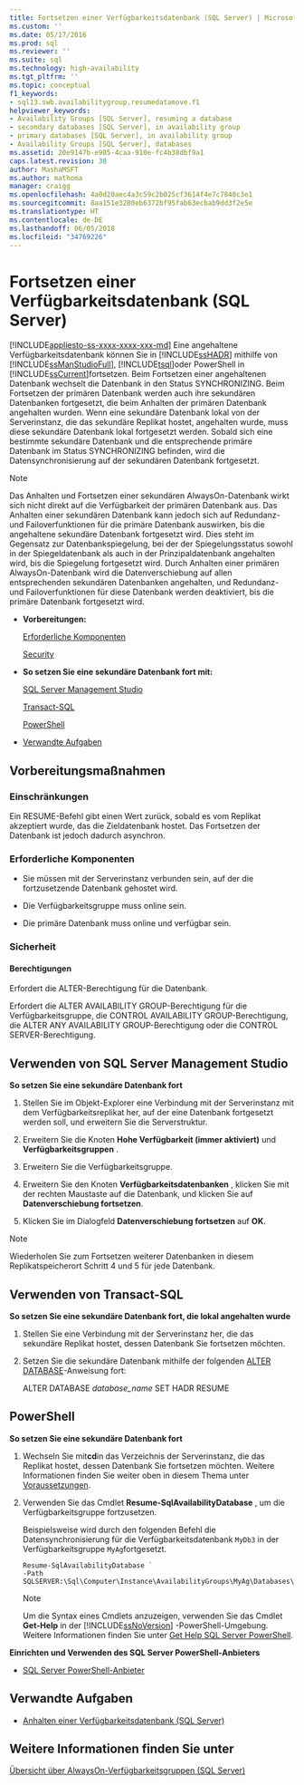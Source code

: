 ```yaml
---
title: Fortsetzen einer Verfügbarkeitsdatenbank (SQL Server) | Microsoft-Dokumentation
ms.custom: ''
ms.date: 05/17/2016
ms.prod: sql
ms.reviewer: ''
ms.suite: sql
ms.technology: high-availability
ms.tgt_pltfrm: ''
ms.topic: conceptual
f1_keywords:
- sql13.swb.availabilitygroup.resumedatamove.f1
helpviewer_keywords:
- Availability Groups [SQL Server], resuming a database
- secondary databases [SQL Server], in availability group
- primary databases [SQL Server], in availability group
- Availability Groups [SQL Server], databases
ms.assetid: 20e9147b-e985-4caa-910e-fc4b38dbf9a1
caps.latest.revision: 38
author: MashaMSFT
ms.author: mathoma
manager: craigg
ms.openlocfilehash: 4a0d20aec4a3c59c2b025cf3614f4e7c7840c3e1
ms.sourcegitcommit: 8aa151e3280eb6372bf95fab63ecbab9dd3f2e5e
ms.translationtype: HT
ms.contentlocale: de-DE
ms.lasthandoff: 06/05/2018
ms.locfileid: "34769226"
---
```

# <a name="resume-an-availability-database-sql-server"></a>Fortsetzen einer Verfügbarkeitsdatenbank (SQL Server)
[!INCLUDE[appliesto-ss-xxxx-xxxx-xxx-md](../../../includes/appliesto-ss-xxxx-xxxx-xxx-md.md)]
  Eine angehaltene Verfügbarkeitsdatenbank können Sie in [!INCLUDE[ssHADR](../../../includes/sshadr-md.md)] mithilfe von [!INCLUDE[ssManStudioFull](../../../includes/ssmanstudiofull-md.md)], [!INCLUDE[tsql](../../../includes/tsql-md.md)]oder PowerShell in [!INCLUDE[ssCurrent](../../../includes/sscurrent-md.md)]fortsetzen. Beim Fortsetzen einer angehaltenen Datenbank wechselt die Datenbank in den Status SYNCHRONIZING. Beim Fortsetzen der primären Datenbank werden auch ihre sekundären Datenbanken fortgesetzt, die beim Anhalten der primären Datenbank angehalten wurden. Wenn eine sekundäre Datenbank lokal von der Serverinstanz, die das sekundäre Replikat hostet, angehalten wurde, muss diese sekundäre Datenbank lokal fortgesetzt werden. Sobald sich eine bestimmte sekundäre Datenbank und die entsprechende primäre Datenbank im Status SYNCHRONIZING befinden, wird die Datensynchronisierung auf der sekundären Datenbank fortgesetzt.  
  
> [!NOTE]  
>  Das Anhalten und Fortsetzen einer sekundären AlwaysOn-Datenbank wirkt sich nicht direkt auf die Verfügbarkeit der primären Datenbank aus. Das Anhalten einer sekundären Datenbank kann jedoch sich auf Redundanz- und Failoverfunktionen für die primäre Datenbank auswirken, bis die angehaltene sekundäre Datenbank fortgesetzt wird. Dies steht im Gegensatz zur Datenbankspiegelung, bei der der Spiegelungsstatus sowohl in der Spiegeldatenbank als auch in der Prinzipaldatenbank angehalten wird, bis die Spiegelung fortgesetzt wird. Durch Anhalten einer primären AlwaysOn-Datenbank wird die Datenverschiebung auf allen entsprechenden sekundären Datenbanken angehalten, und Redundanz- und Failoverfunktionen für diese Datenbank werden deaktiviert, bis die primäre Datenbank fortgesetzt wird.  
  
-   **Vorbereitungen:**  
  
     [Erforderliche Komponenten](#Prerequisites)  
  
     [Security](#Security)  
  
-   **So setzen Sie eine sekundäre Datenbank fort mit:**  
  
     [SQL Server Management Studio](#SSMSProcedure)  
  
     [Transact-SQL](#TsqlProcedure)  
  
     [PowerShell](#PowerShellProcedure)  
  
-   [Verwandte Aufgaben](#RelatedTasks)  
  
##  <a name="BeforeYouBegin"></a> Vorbereitungsmaßnahmen  
  
### <a name="limitations-and-restrictions"></a>Einschränkungen  
 Ein RESUME-Befehl gibt einen Wert zurück, sobald es vom Replikat akzeptiert wurde, das die Zieldatenbank hostet. Das Fortsetzen der Datenbank ist jedoch dadurch asynchron.  
  
###  <a name="Prerequisites"></a> Erforderliche Komponenten  
  
-   Sie müssen mit der Serverinstanz verbunden sein, auf der die fortzusetzende Datenbank gehostet wird.  
  
-   Die Verfügbarkeitsgruppe muss online sein.  
  
-   Die primäre Datenbank muss online und verfügbar sein.  
  
###  <a name="Security"></a> Sicherheit  
  
####  <a name="Permissions"></a> Berechtigungen  
 Erfordert die ALTER-Berechtigung für die Datenbank.  
  
 Erfordert die ALTER AVAILABILITY GROUP-Berechtigung für die Verfügbarkeitsgruppe, die CONTROL AVAILABILITY GROUP-Berechtigung, die ALTER ANY AVAILABILITY GROUP-Berechtigung oder die CONTROL SERVER-Berechtigung.  
  
##  <a name="SSMSProcedure"></a> Verwenden von SQL Server Management Studio  
 **So setzen Sie eine sekundäre Datenbank fort**  
  
1.  Stellen Sie im Objekt-Explorer eine Verbindung mit der Serverinstanz mit dem Verfügbarkeitsreplikat her, auf der eine Datenbank fortgesetzt werden soll, und erweitern Sie die Serverstruktur.  
  
2.  Erweitern Sie die Knoten **Hohe Verfügbarkeit (immer aktiviert)** und **Verfügbarkeitsgruppen** .  
  
3.  Erweitern Sie die Verfügbarkeitsgruppe.  
  
4.  Erweitern Sie den Knoten **Verfügbarkeitsdatenbanken** , klicken Sie mit der rechten Maustaste auf die Datenbank, und klicken Sie auf **Datenverschiebung fortsetzen**.  
  
5.  Klicken Sie im Dialogfeld **Datenverschiebung fortsetzen** auf **OK**.  
  
> [!NOTE]  
>  Wiederholen Sie zum Fortsetzen weiterer Datenbanken in diesem Replikatspeicherort Schritt 4 und 5 für jede Datenbank.  
  
##  <a name="TsqlProcedure"></a> Verwenden von Transact-SQL  
 **So setzen Sie eine sekundäre Datenbank fort, die lokal angehalten wurde**  
  
1.  Stellen Sie eine Verbindung mit der Serverinstanz her, die das sekundäre Replikat hostet, dessen Datenbank Sie fortsetzen möchten.  
  
2.  Setzen Sie die sekundäre Datenbank mithilfe der folgenden [ALTER DATABASE](../../../t-sql/statements/alter-database-transact-sql-set-hadr.md)-Anweisung fort:  
  
     ALTER DATABASE *database_name* SET HADR RESUME  
  
##  <a name="PowerShellProcedure"></a> PowerShell  
 **So setzen Sie eine sekundäre Datenbank fort**  
  
1.  Wechseln Sie mit**cd**in das Verzeichnis der Serverinstanz, die das Replikat hostet, dessen Datenbank Sie fortsetzen möchten. Weitere Informationen finden Sie weiter oben in diesem Thema unter [Voraussetzungen](#Prerequisites).  
  
2.  Verwenden Sie das Cmdlet **Resume-SqlAvailabilityDatabase** , um die Verfügbarkeitsgruppe fortzusetzen.  
  
     Beispielsweise wird durch den folgenden Befehl die Datensynchronisierung für die Verfügbarkeitsdatenbank `MyDb3` in der Verfügbarkeitsgruppe `MyAg`fortgesetzt.  
  
    ```  
    Resume-SqlAvailabilityDatabase `   
    -Path SQLSERVER:\Sql\Computer\Instance\AvailabilityGroups\MyAg\Databases\MyDb3  
    ```  
  
    > [!NOTE]  
    >  Um die Syntax eines Cmdlets anzuzeigen, verwenden Sie das Cmdlet **Get-Help** in der [!INCLUDE[ssNoVersion](../../../includes/ssnoversion-md.md)] -PowerShell-Umgebung. Weitere Informationen finden Sie unter [Get Help SQL Server PowerShell](../../../relational-databases/scripting/get-help-sql-server-powershell.md).  
  
 **Einrichten und Verwenden des SQL Server PowerShell-Anbieters**  
  
-   [SQL Server PowerShell-Anbieter](../../../relational-databases/scripting/sql-server-powershell-provider.md)  
  
##  <a name="RelatedTasks"></a> Verwandte Aufgaben  
  
-   [Anhalten einer Verfügbarkeitsdatenbank &#40;SQL Server&#41;](../../../database-engine/availability-groups/windows/suspend-an-availability-database-sql-server.md)  
  
## <a name="see-also"></a>Weitere Informationen finden Sie unter  
 [Übersicht über AlwaysOn-Verfügbarkeitsgruppen &#40;SQL Server&#41;](../../../database-engine/availability-groups/windows/overview-of-always-on-availability-groups-sql-server.md)  
  
  
